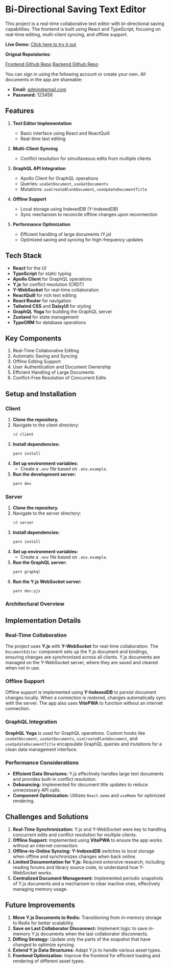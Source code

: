 # Bi-Directional Saving Text Editor

This project is a real-time collaborative text editor with bi-directional saving capabilities. The frontend is built using React and TypeScript, focusing on real-time editing, multi-client syncing, and offline support.

**Live Demo:** [Click here to try it out](https://lottie-text-editor-production.up.railway.app/)

**Orignal Repoistories**:

[Frontend Github Repo](https://github.com/qrafter/lottie-text-editor)
[Backend Github Repo](https://github.com/qrafter/lottie-text-editor-backend)

You can sign in using the following account or create your own. All documents in the app are shareable:

- **Email:** admin@email.com
- **Password:** 123456

## Features

1. **Text Editor Implementation**
   - Basic interface using React and ReactQuill
   - Real-time text editing

2. **Multi-Client Syncing**
   - Conflict resolution for simultaneous edits from multiple clients

3. **GraphQL API Integration**
   - Apollo Client for GraphQL operations
   - Queries: `useGetDocument`, `useGetDocuments`
   - Mutations: `useCreateBlankDocument`, `useUpdateDocumentTitle`

4. **Offline Support**
   - Local storage using IndexedDB (Y-IndexedDB)
   - Sync mechanism to reconcile offline changes upon reconnection

5. **Performance Optimization**
   - Efficient handling of large documents (Y.js)
   - Optimized saving and syncing for high-frequency updates

## Tech Stack

- **React** for the UI
- **TypeScript** for static typing
- **Apollo Client** for GraphQL operations
- **Y.js** for conflict resolution (CRDT)
- **Y-WebSocket** for real-time collaboration
- **ReactQuill** for rich text editing
- **React Router** for navigation
- **Tailwind CSS** and **DaisyUI** for styling
- **GraphQL Yoga** for building the GraphQL server
- **Zustand** for state management
- **TypeORM** for database operations

## Key Components

1. Real-Time Collaborative Editing
2. Automatic Saving and Syncing
3. Offline Editing Support
4. User Authentication and Document Ownership
5. Efficient Handling of Large Documents
6. Conflict-Free Resolution of Concurrent Edits

## Setup and Installation

### Client

1. **Clone the repository.**
2. Navigate to the client directory:
   ```bash
   cd client
   ```
3. **Install dependencies:**
   ```bash
   yarn install
   ```
4. **Set up environment variables:**
   - Create a `.env` file based on `.env.example`.
5. **Run the development server:**
   ```bash
   yarn dev
   ```

### Server

1. **Clone the repository.**
2. Navigate to the server directory:
   ```bash
   cd server
   ```
3. **Install dependencies:**
   ```bash
   yarn install
   ```
4. **Set up environment variables:**
   - Create a `.env` file based on `.env.example`.
5. **Run the GraphQL server:**
   ```bash
   yarn graphql
   ```
6. **Run the Y.js WebSocket server:**
   ```bash
   yarn dev:yjs
   ```
   
### Architectural Overview


## Implementation Details

### Real-Time Collaboration

The project uses **Y.js** with **Y-WebSocket** for real-time collaboration. The `DocumentEditor` component sets up the Y.js document and bindings, ensuring changes are synchronized across all clients. Y.js documents are managed on the Y-WebSocket server, where they are saved and cleared when not in use.

### Offline Support

Offline support is implemented using **Y-IndexedDB** to persist document changes locally. When a connection is restored, changes automatically sync with the server. The app also uses **VitePWA** to function without an internet connection.

### GraphQL Integration

**GraphQL Yoga** is used for GraphQL operations. Custom hooks like `useGetDocument`, `useGetDocuments`, `useCreateBlankDocument`, and `useUpdateDocumentTitle` encapsulate GraphQL queries and mutations for a clean data management interface.



### Performance Considerations

- **Efficient Data Structures:** Y.js effectively handles large text documents and provides built-in conflict resolution.
- **Debouncing:** Implemented for document title updates to reduce unnecessary API calls.
- **Component Optimization:** Utilizes `React.memo` and `useMemo` for optimized rendering.

## Challenges and Solutions

1. **Real-Time Synchronization:** Y.js and Y-WebSocket were key to handling concurrent edits and conflict resolution for multiple clients.
2. **Offline Support:** Implemented using **VitePWA** to ensure the app works without an internet connection.
3. **Offline-to-Online Syncing:** **Y-IndexedDB** switches to local storage when offline and synchronizes changes when back online.
4. **Limited Documentation for Y.js:** Required extensive research, including reading forums and library source code, to understand how Y-WebSocket works.
5. **Centralized Document Management:** Implemented periodic snapshots of Y.js documents and a mechanism to clear inactive ones, effectively managing memory usage.

## Future Improvements

1. **Move Y.js Documents to Redis:** Transitioning from in-memory storage to Redis for better scalability.
2. **Save on Last Collaborator Disconnect:** Implement logic to save in-memory Y.js documents when the last collaborator disconnects.
3. **Diffing Strategy:** Update only the parts of the snapshot that have changed to optimize syncing.
4. **Extend Y.js Data Structures:** Adapt Y.js to handle various asset types.
5. **Frontend Optimization:** Improve the frontend for efficient loading and rendering of different asset types.